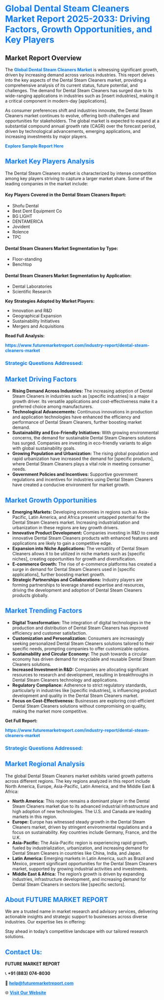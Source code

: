 <h1 style="color: #007BFF;">Global Dental Steam Cleaners Market Report 2025-2033: Driving Factors, Growth Opportunities, and Key Players</h1>

<section id="overview">
<h2>Market Report Overview</h2>
<p>The <a href="https://www.futuremarketreport.com/industry-report/dental-steam-cleaners-market" style="color: #007BFF; text-decoration: none;"><strong>Global Dental Steam Cleaners Market</strong></a> is witnessing significant growth, driven by increasing demand across various industries. This report delves into the key aspects of the Dental Steam Cleaners market, providing a comprehensive analysis of its current status, future potential, and challenges. The demand for Dental Steam Cleaners has surged due to its wide-ranging applications in industries such as [insert industries], making it a critical component in modern-day [applications].</p>
<p>As consumer preferences shift and industries innovate, the Dental Steam Cleaners market continues to evolve, offering both challenges and opportunities for stakeholders. The global market is expected to expand at a substantial compound annual growth rate (CAGR) over the forecast period, driven by technological advancements, emerging applications, and increasing investments by major players.</p>
</section>

<section id="overview">
<p><a href="https://www.futuremarketreport.com/request-sample/reportId=31690" style="color: #007BFF; text-decoration: none;"><strong>Explore Sample Report Here</strong></a></p>
</section>

<section id="key-players">
<h2 style="color: #007BFF;">Market Key Players Analysis</h2>
<p>The Dental Steam Cleaners market is characterized by intense competition among key players striving to capture a larger market share. Some of the leading companies in the market include:</p>
<h4>Key Players Covered in the Dental Steam Cleaners Report:</h4>
<ul><li>Shofu Dental</li><li>Best Dent Equipment Co</li><li>BG LIGHT</li><li>DENTAMERICA</li><li>Jovident</li><li>Rolence</li><li>TPC</li></ul>
<h4>Dental Steam Cleaners Market Segmentation by Type:</h4>
<ul><li>Floor-standing</li><li>Benchtop</li></ul>

<h4>Dental Steam Cleaners Market Segmentation by Application:</h4>
<ul><li>Dental Laboratories</li><li>Scientific Research</li></ul>
<p><strong>Key Strategies Adopted by Market Players:</strong></p>
<ul>
<li>Innovation and R&D</li>
<li>Geographical Expansion</li>
<li>Sustainability Initiatives</li>
<li>Mergers and Acquisitions</li>
</ul>
</section>

<section>
<p><strong>Read Full Analysis: </strong></p><a href="https://www.futuremarketreport.com/industry-report/dental-steam-cleaners-market" style="color: #007BFF; text-decoration: none;"><strong>https://www.futuremarketreport.com/industry-report/dental-steam-cleaners-market</strong></a>
<h3 style="color: #007BFF;">Strategic Questions Addressed:</h3>
</section>

<section id="driving-factors">
<h2 style="color: #007BFF;">Market Driving Factors</h2>
<ul>
<li><strong>Rising Demand Across Industries:</strong> The increasing adoption of Dental Steam Cleaners in industries such as [specific industries] is a major growth driver. Its versatile applications and cost-effectiveness make it a preferred choice among manufacturers.</li>
<li><strong>Technological Advancements:</strong> Continuous innovations in production and application technologies have enhanced the efficiency and performance of Dental Steam Cleaners, further boosting market demand.</li>
<li><strong>Sustainability and Eco-Friendly Initiatives:</strong> With growing environmental concerns, the demand for sustainable Dental Steam Cleaners solutions has surged. Companies are investing in eco-friendly variants to align with global sustainability goals.</li>
<li><strong>Growing Population and Urbanization:</strong> The rising global population and rapid urbanization have increased the demand for [specific products], where Dental Steam Cleaners plays a vital role in meeting consumer needs.</li>
<li><strong>Government Policies and Incentives:</strong> Supportive government regulations and incentives for industries using Dental Steam Cleaners have created a conducive environment for market growth.</li>
</ul>
</section>

<section id="growth-opportunities">
<h2 style="color: #007BFF;">Market Growth Opportunities</h2>
<ul>
<li><strong>Emerging Markets:</strong> Developing economies in regions such as Asia-Pacific, Latin America, and Africa present untapped potential for the Dental Steam Cleaners market. Increasing industrialization and urbanization in these regions are key growth drivers.</li>
<li><strong>Innovative Product Development:</strong> Companies investing in R&D to create innovative Dental Steam Cleaners products with enhanced features and applications are likely to gain a competitive edge.</li>
<li><strong>Expansion into Niche Applications:</strong> The versatility of Dental Steam Cleaners allows it to be utilized in niche markets such as [specific niches], creating opportunities for growth and diversification.</li>
<li><strong>E-commerce Growth:</strong> The rise of e-commerce platforms has created a surge in demand for Dental Steam Cleaners used in [specific applications], further boosting market growth.</li>
<li><strong>Strategic Partnerships and Collaborations:</strong> Industry players are forming partnerships to leverage shared expertise and resources, driving the development and adoption of Dental Steam Cleaners products globally.</li>
</ul>
</section>

<section id="trending-factors">
<h2 style="color: #007BFF;">Market Trending Factors</h2>
<ul>
<li><strong>Digital Transformation:</strong> The integration of digital technologies in the production and distribution of Dental Steam Cleaners has improved efficiency and customer satisfaction.</li>
<li><strong>Customization and Personalization:</strong> Consumers are increasingly seeking personalized Dental Steam Cleaners solutions tailored to their specific needs, prompting companies to offer customizable options.</li>
<li><strong>Sustainability and Circular Economy:</strong> The push towards a circular economy has driven demand for recyclable and reusable Dental Steam Cleaners solutions.</li>
<li><strong>Increased Investment in R&D:</strong> Companies are allocating significant resources to research and development, resulting in breakthroughs in Dental Steam Cleaners technology and applications.</li>
<li><strong>Regulatory Compliance:</strong> Adherence to strict regulatory standards, particularly in industries like [specific industries], is influencing product development and quality in the Dental Steam Cleaners market.</li>
<li><strong>Focus on Cost-Effectiveness:</strong> Businesses are exploring cost-efficient Dental Steam Cleaners solutions without compromising on quality, making the market more competitive.</li>
</ul>
</section>

<section>
<p><strong>Get Full Report: </strong></p><a href="https://www.futuremarketreport.com/industry-report/dental-steam-cleaners-market" style="color: #007BFF; text-decoration: none;"><strong>https://www.futuremarketreport.com/industry-report/dental-steam-cleaners-market</strong></a>
<h3 style="color: #007BFF;">Strategic Questions Addressed:</h3>
</section>


<section id="regional-analysis">
<h2 style="color: #007BFF;">Market Regional Analysis</h2>
<p>The global Dental Steam Cleaners market exhibits varied growth patterns across different regions. The key regions analyzed in this report include North America, Europe, Asia-Pacific, Latin America, and the Middle East & Africa:</p>
<ul>
<li><strong>North America:</strong> This region remains a dominant player in the Dental Steam Cleaners market due to its advanced industrial infrastructure and high adoption of new technologies. The U.S. and Canada are leading markets in this region.</li>
<li><strong>Europe:</strong> Europe has witnessed steady growth in the Dental Steam Cleaners market, driven by stringent environmental regulations and a focus on sustainability. Key countries include Germany, France, and the U.K.</li>
<li><strong>Asia-Pacific:</strong> The Asia-Pacific region is experiencing rapid growth, fueled by industrialization, urbanization, and increasing demand for Dental Steam Cleaners in countries like China, India, and Japan.</li>
<li><strong>Latin America:</strong> Emerging markets in Latin America, such as Brazil and Mexico, present significant opportunities for the Dental Steam Cleaners market, supported by growing industrial activities and investments.</li>
<li><strong>Middle East & Africa:</strong> The region’s growth is driven by expanding industries, infrastructure development, and increasing demand for Dental Steam Cleaners in sectors like [specific sectors].</li>
</ul>
</section>

<footer>
<h2 style="color: #007BFF;">About FUTURE MARKET REPORT</h2>
<p>We are a trusted name in market research and advisory services, delivering actionable insights and strategic support to businesses across diverse industries. Our expertise lies in offering:</p>

<p>Stay ahead in today’s competitive landscape with our tailored research solutions.</p>

<h2 style="color: #007BFF;">Contact Us:</h2>
<p><strong>FUTURE MARKET REPORT</strong></p>
<p>📞 <strong>+91 (883) 074-8030</strong></p>
<p>📧 <strong><a href="mailto:help@futuremarketreport.com" style="color: #007BFF;">help@futuremarketreport.com</a></strong></p>
<p>🌐 <strong><a href="https://www.futuremarketreport.com/" style="color: #007BFF;">Visit Our Website</a></strong></p>
</footer>